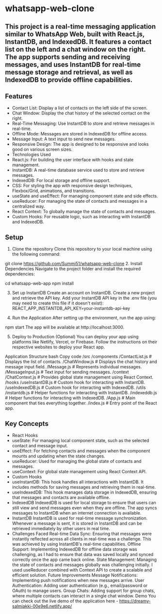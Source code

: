 # whatsapp-web-clone

## This project is a real-time messaging application similar to WhatsApp Web, built with React.js, InstantDB, and IndexedDB. It features a contact list on the left and a chat window on the right. The app supports sending and receiving messages, and uses InstantDB for real-time message storage and retrieval, as well as IndexedDB to provide offline capabilities.

## Features
- Contact List: Display a list of contacts on the left side of the screen.
- Chat Window: Display the chat history of the selected contact on the right.
- Real-Time Messaging: Use InstantDB to store and retrieve messages in real-time.
- Offline Mode: Messages are stored in IndexedDB for offline access.
- Message Input: A text input to send new messages.
- Responsive Design: The app is designed to be responsive and looks good on various screen sizes.
- Technologies Used
- React.js: For building the user interface with hooks and state management.
- InstantDB: A real-time database service used to store and retrieve messages.
- IndexedDB: For local storage and offline support.
- CSS: For styling the app with responsive design techniques, Flexbox/Grid, animations, and transitions.
- useState and useEffect: For managing component state and side effects.
- useReducer: For managing the state of contacts and messages in a centralized way.
- React Context: To globally manage the state of contacts and messages.
- Custom Hooks: For reusable logic, such as interacting with InstantDB and IndexedDB.
## Setup
1. Clone the repository
Clone this repository to your local machine using the following command:

git clone https://github.com/Summi51/whatsapp-web-clone
2. Install Dependencies
Navigate to the project folder and install the required dependencies:

cd whatsapp-web-app
npm install

3. Set up InstantDB
Create an account on InstantDB.
Create a new project and retrieve the API key.
Add your InstantDB API key in the .env file (you may need to create this file if it doesn't exist):
REACT_APP_INSTANTDB_API_KEY=your-instantdb-api-key

4. Run the Application
After setting up the environment, run the app using:

npm start
The app will be available at http://localhost:3000.

5. Deploy to Production (Optional)
You can deploy your app using platforms like Netlify, Vercel, or Firebase. Follow the instructions on their respective websites to deploy your React app.

Application Structure
bash
Copy code
/src
  /components
    /ContactList.js       # Displays the list of contacts.
    /ChatWindow.js        # Displays the chat history and message input field.
    /Message.js           # Represents individual messages.
    /MessageInput.js      # Text input for sending messages.
  /context
    /ChatContext.js       # Provides global state management using React Context.
  /hooks
    /useInstantDB.js      # Custom hook for interacting with InstantDB.
    /useIndexedDB.js      # Custom hook for interacting with IndexedDB.
  /utils
    /instantdb.js         # Helper functions for interacting with InstantDB.
    /indexeddb.js         # Helper functions for interacting with IndexedDB.
  /App.js                 # Main component that ties everything together.
  /index.js               # Entry point of the React app.
  
## Key Concepts
- React Hooks
- useState: For managing local component state, such as the selected contact and message input.
- useEffect: For fetching contacts and messages when the component mounts and updating when the state changes.
- useReducer: Used for managing the global state of contacts and messages.
- useContext: For global state management using React Context API.
- Custom Hooks
- useInstantDB: This hook handles all interactions with InstantDB. It includes methods for saving messages and retrieving them in real-time.
- useIndexedDB: This hook manages data storage in IndexedDB, ensuring that messages and contacts are available offline.
- IndexedDB
IndexedDB is used for local storage to ensure that users can still view and send messages even when they are offline. The app syncs messages to InstantDB when an internet connection is available.
- InstantDB
InstantDB is used for real-time message synchronization. Whenever a message is sent, it is stored in InstantDB and can be retrieved immediately by other users in real time.
- Challenges Faced
Real-time Data Sync: Ensuring that messages were instantly reflected across all clients in real-time was a challenge. This was achieved by using InstantDB's real-time capabilities.
Offline Support: Implementing IndexedDB for offline data storage was challenging, as I had to ensure that data was saved locally and synced correctly once the app came back online.
State Management: Managing the state of contacts and messages globally was challenging initially. I used useReducer combined with Context API to create a scalable and efficient solution.
Future Improvements
Message Notifications: Implementing push notifications when new messages arrive.
User Authentication: Adding user authentication (e.g., email/password or OAuth) to manage users.
Group Chats: Adding support for group chats, where multiple contacts can interact in a single chat window.
Demo
You can check out the live demo of the application here - https://dreamy-salmiakki-00e9e6.netlify.app/ 
